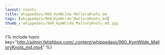 ```yaml
--- 
layout: sieutv
title: whippedass/960_KymWilde_MalloryKnots_md
tags: [whippedass/960_KymWilde_MalloryKnots_md]
thumb_: whippedass/960_KymWilde_MalloryKnots_md.jpg
---
```

{% include tvpro key="http://admin.fetishbox.com/_content/whippedass/960_KymWilde_MalloryKnots_md.mp4" %} 
